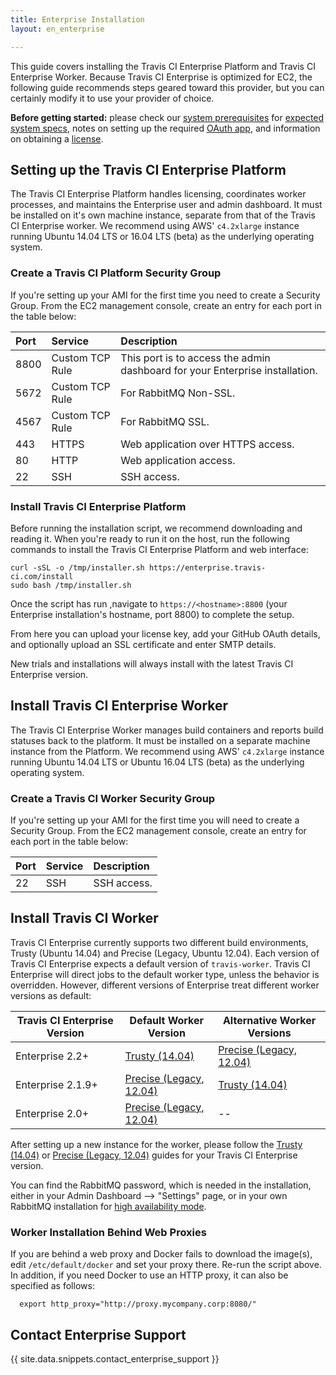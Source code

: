 ```yaml
---
title: Enterprise Installation
layout: en_enterprise

---
```


This guide covers installing the Travis CI Enterprise Platform and Travis CI
Enterprise Worker. Because Travis CI Enterprise is optimized for EC2, the following guide
recommends steps geared toward this provider, but you can certainly modify it to
use your provider of choice.

**Before getting started:** please check our [system prerequisites](/user/enterprise/prerequisites/) for
[expected system specs](/user/enterprise/prerequisites/#host-machine-specs),
notes on setting up the required [OAuth app](/user/enterprise/prerequisites/#oauth-app),
and information on obtaining a [license](/user/enterprise/prerequisites/#license).



## Setting up the Travis CI Enterprise Platform

The Travis CI Enterprise Platform handles licensing, coordinates worker
processes, and maintains the Enterprise user and admin dashboard. It must be
installed on it's own machine instance, separate from that of the Travis CI
Enterprise worker. We recommend using AWS' `c4.2xlarge` instance running
Ubuntu 14.04 LTS or 16.04 LTS (beta) as the underlying operating system.

### Create a Travis CI Platform Security Group

If you're setting up your AMI for the first time you need to create
a Security Group. From the EC2 management console, create an entry for
each port in the table below:

| Port | Service         | Description                                                                  |
|:-----|:----------------|:-----------------------------------------------------------------------------|
| 8800 | Custom TCP Rule | This port is to access the admin dashboard for your Enterprise installation. |
| 5672 | Custom TCP Rule | For RabbitMQ Non-SSL.                                                        |
| 4567 | Custom TCP Rule | For RabbitMQ SSL.                                                            |
| 443  | HTTPS           | Web application over HTTPS access.                                           |
| 80   | HTTP            | Web application access.                                                      |
| 22   | SSH             | SSH access.                                                                  |

### Install Travis CI Enterprise Platform

Before running the installation script, we recommend downloading and reading it.
When you're ready to run it on the host, run the following commands to install the
Travis CI Enterprise Platform and web interface:

```
curl -sSL -o /tmp/installer.sh https://enterprise.travis-ci.com/install
sudo bash /tmp/installer.sh
```

Once the script has run ,navigate to `https://<hostname>:8800` (your Enterprise
installation's hostname, port 8800) to complete the setup.

From here you can upload your license key, add your GitHub OAuth details, and
optionally upload an SSL certificate and enter SMTP details.

New trials and installations will always install with the latest Travis CI Enterprise version.

## Install Travis CI Enterprise Worker

The Travis CI Enterprise Worker manages build containers and reports build
statuses back to the platform. It must be installed on a separate machine
instance from the Platform. We recommend using AWS' `c4.2xlarge` instance running
Ubuntu 14.04 LTS or Ubuntu 16.04 LTS (beta) as the underlying operating system.

### Create a Travis CI Worker Security Group

If you're setting up your AMI for the first time you will need to create
a Security Group. From the EC2 management console, create an entry for
each port in the table below:

| Port | Service | Description |
|:-----|:--------|:------------|
| 22   | SSH     | SSH access. |

## Install Travis CI Worker

Travis CI Enterprise currently supports two different build environments, Trusty (Ubuntu 14.04) and Precise (Legacy, Ubuntu 12.04). Each version of Travis CI Enterprise expects a default version of `travis-worker`. Travis CI Enterprise will direct jobs to the default worker type, unless the behavior is overridden. However, different versions of Enterprise treat different worker versions as default:

| Travis CI Enterprise Version | Default Worker Version | Alternative Worker Versions |
| -- | -- | -- |
| Enterprise 2.2+ | [Trusty (14.04)](/user/enterprise/trusty/) | [Precise (Legacy, 12.04)](/user/enterprise/precise/) |
| Enterprise 2.1.9+ | [Precise (Legacy, 12.04)](/user/enterprise/precise/) | [Trusty (14.04)](/user/enterprise/trusty/) |
| Enterprise 2.0+ | [Precise (Legacy, 12.04)](/user/enterprise/precise/) | -- |

After setting up a new instance for the worker, please follow the [Trusty (14.04)](/user/enterprise/trusty/) or [Precise (Legacy, 12.04)](/user/enterprise/precise/) guides for your Travis CI Enterprise version. 

You can find the RabbitMQ password, which is needed in the installation, either in your Admin Dashboard --> "Settings" page, or in your own RabbitMQ installation for [high availability mode](/user/enterprise/high-availability/).

### Worker Installation Behind Web Proxies

<!-- TODO does this apply to the curl command or the bash tmp installer? -->

If you are behind a web proxy and Docker fails to download the image(s),
edit `/etc/default/docker` and set your proxy there. Re-run the script
above. In addition, if you need Docker to use an HTTP proxy, it can also be
specified as follows:

```
  export http_proxy="http://proxy.mycompany.corp:8080/"
```

## Contact Enterprise Support

{{ site.data.snippets.contact_enterprise_support }}
